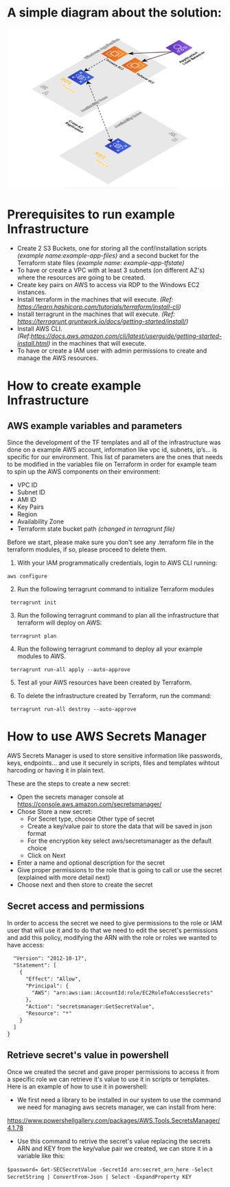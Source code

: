 # A simple diagram about the solution:

![diagram](diagram/project01.png)

# Prerequisites to run example Infrastructure 
* Create 2 S3 Buckets, one for storing all the conf/installation scripts *(example name:example-app-files)* and a second bucket for the Terraform state files *(example name: example-app-tfstate)*
* To have or create a VPC with at least 3 subnets (on different AZ's) where the resources are going to be created.
* Create key pairs on AWS to access via RDP to the Windows EC2 instances.
* Install terraform in the machines that will execute. *(Ref: https://learn.hashicorp.com/tutorials/terraform/install-cli)*
* Install terragrunt in the machines that will execute. *(Ref: https://terragrunt.gruntwork.io/docs/getting-started/install/)*
* Install AWS CLI. *(Ref:https://docs.aws.amazon.com/cli/latest/userguide/getting-started-install.html)* in the machines that will execute.
* To have or create a IAM user with admin permissions to create and manage the AWS resources.
# How to create example Infrastructure
## AWS example variables and parameters
Since the development of the TF templates and all of the infrastructure was done on a example AWS account, information like vpc id, subnets, ip’s... is specific for our
environment.
This list of parameters are the ones that needs to be modified in the variables file on Terraform in order for example team to spin up the AWS components on their environment:
* VPC ID
* Subnet ID
* AMI ID
* Key Pairs
* Region
* Availability Zone
* Terraform state bucket path *(changed in terragrunt file)*

Before we start, please make sure you don't see any .terraform file in the terraform modules, if so, please proceed to delete them. 
1. With your IAM programmatically credentials, login to  AWS CLI running:
```shell
aws configure
 ```

2. Run the following terragrunt command to initialize Terraform modules 
```shell
 terragrunt init 
 ```
3. Run the following terragrunt command to plan all the infrastructure that terraform will deploy on AWS:
```shell
 terragrunt plan 
 ```
4. Run the following terragrunt command to deploy all your example modules to AWS.
```shell
 terragrunt run-all apply --auto-approve 
 ```
5. Test all your AWS resources have been created by Terraform.

6. To delete the infrastructure created by Terraform, run the command:
```shell
 terragrunt run-all destroy --auto-approve 
 ``` 
# How to use AWS Secrets Manager
AWS Secrets Manager is used to store sensitive information like passwords, keys, endpoints... and use it securely in scripts, files and templates wihtout harcoding or having it in plain text.

These are the steps to create a new secret:
* Open the secrets manager console at https://console.aws.amazon.com/secretsmanager/
* Chose Store a new secret:
  * For Secret type, choose Other type of secret
  * Create a key/value pair to store the data that will be saved in json format
  * For the encryption key select aws/secretsmanager as the default choice
  * Click on Next
* Enter a name and optional description for the secret
* Give proper permissions to the role that is going to call or use the secret (explained with more detail next)
* Choose next and then store to create the secret

## Secret access and permissions
In order to access the secret we need to give permissions to the role or IAM user that will use it and to do that we need to edit the secret's permissions and add this policy, modifying the ARN with the role or roles we wanted to have access:
```{
  "Version": "2012-10-17",
  "Statement": [
    {
      "Effect": "Allow",
      "Principal": {
        "AWS": "arn:aws:iam::AccountId:role/EC2RoleToAccessSecrets"
      },
      "Action": "secretsmanager:GetSecretValue",
      "Resource": "*"
    }
  ]
}
```
## Retrieve secret's value in powershell
Once we created the secret and gave proper permissions to access it from a specific role we can retrieve it's value to use it in scripts or templates. Here is an example of how to use it in powershell:
* We first need a library to be installed in our system to use the command we need for managing aws secrets manager, we can install from here:

https://www.powershellgallery.com/packages/AWS.Tools.SecretsManager/4.1.78
* Use this command to retrive the secret's value replacing the secrets ARN and KEY from the key/value pair we created, we can store it in a variable like this:

```$password= Get-SECSecretValue -SecretId arn:secret_arn_here -Select SecretString | ConvertFrom-Json | Select -ExpandProperty KEY ```

